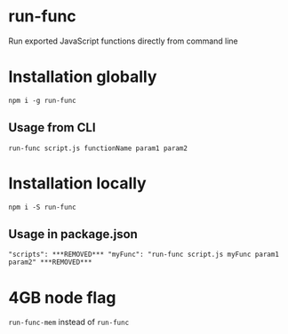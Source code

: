 # run-func
Run exported JavaScript functions directly from command line

# Installation globally

`npm i -g run-func`

## Usage from CLI

`run-func script.js functionName param1 param2`

# Installation locally

`npm i -S run-func`

## Usage in package.json

`"scripts": ***REMOVED***
  "myFunc": "run-func script.js myFunc param1 param2"
***REMOVED***`

# 4GB node flag

`run-func-mem` instead of `run-func`